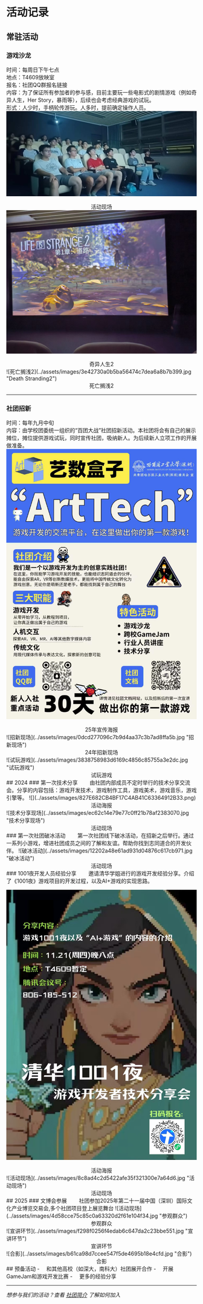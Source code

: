 # 活动记录

## 常驻活动
### 游戏沙龙
时间：每周日下午七点  
地点：T4609放映室  
报名：社团QQ群报名链接  
内容：为了保证所有参加者的参与感，目前主要玩一些电影式的剧情游戏（例如奇异人生，Her Story，暴雨等），后续也会考虑经典游戏的试玩。  
形式：人少时，手柄轮传游玩。人多时，提前确定操作人员。
![放映](../assets/images/05bc0f7037e64e74114e8ef0e79e336b.jpg "放映现场")<center>活动现场</center>
![奇异人生2](../assets/images/df58292686ca9d243cd4d3813113fe1.jpg "Life is Strange 2")
<center>奇异人生2</center>
![死亡搁浅2](../assets/images/3e42730a0b5ba56474c7dea6a8b7b399.jpg "Death Stranding2")
<center>死亡搁浅2</center>

---

### 社团招新
时间：每年九月中旬  
内容：由学校团委统一组织的“百团大战”社团招新活动。本社团将会有自己的展示摊位，摊位提供游戏试玩，同时宣传社团，吸纳新人。为后续新人立项工作的开展做准备。
![25年宣传海报](../assets/images/26dc6f16b1b1549a785b4ceb3b10d0b2.jpg "25年宣传海报")
<center>25年宣传海报</center>
![招新现场](../assets/images/0dcd277096c7b9d4aa37c3b7ad8ffa5b.jpg "招新现场")
<center>24年招新现场</center>
![试玩游戏](../assets/images/3838758983d6169c4856c85755a3e2dc.jpg "试玩游戏")
<center>试玩游戏</center>
## 2024
### 第一次技术分享
&emsp;&emsp;由社团内部成员不定时举行的技术分享交流会。分享的内容包括：游戏开发技术，游戏制作工具，游戏美术，游戏音乐，游戏引擎等。
![](../assets/images/827E682CB4BF17C4AB41C63364912B33.png)
<center>活动海报</center>
![技术分享现场](../assets/images/ec62c14e79e77c0ff21b78af2383070.jpg "技术分享现场")
<center>活动现场</center>
### 第一次社团破冰活动
&emsp;&emsp;第一次社团线下破冰活动，在招新之后举行。通过一系列小游戏，增进社团成员之间的了解和友谊。帮助你找到志同道合的开发伙伴。
![破冰活动](../assets/images/12202a48e61ad931d04876c617cb971.jpg "破冰活动")
<center>活动现场</center>
### 1001夜开发人员经验分享
&emsp;&emsp;邀请清华学姐进行的游戏开发经验分享。介绍了《1001夜》游戏项目的开发过程，以及AI+游戏的实现思路。

![海报](../assets/images/海报.jpg "海报")
<center>活动海报</center>
![活动现场](../assets/images/8c8ad4c2d5422afe35f321300e7a64d6.jpg "活动现场")
<center>活动现场</center>
## 2025
### 文博会参展
&emsp;&emsp;社团参加2025年第二十一届中国（深圳）国际文化产业博览交易会,多个社团项目登上展览舞台
![活动现场](../assets/images/4d58cce75c85c0a63320d2f61e104f34.jpg "参观群众")
<center>参观群众</center>
![宣讲环节](../assets/images/f298f0256f4edab6c647da2c23bbe551.jpg "宣讲环节")
<center>宣讲环节</center>
![合影](../assets/images/b61ca98d7ccee547f5de4695b18e4cfd.jpg "合影")
<center>合影</center>
## 预备活动
- &emsp;和其他高校（如深大，南科大）社团展开合作  
- &emsp;开展GameJam和游戏开发比赛  
- &emsp;更多的经验分享  


---

*想参与我们的活动？查看 [社团简介](社团介绍.md) 了解如何加入*
